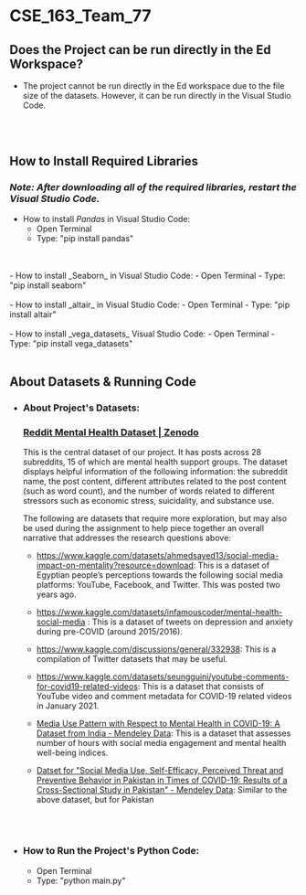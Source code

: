 # **CSE_163_Team_77**
## **Does the Project can be run directly in the Ed Workspace?**
- The project cannot be run directly in the Ed workspace due to the file size of the datasets. However, it can be run directly in the Visual Studio Code.
<br>
<br>

## **How to Install Required Libraries**
### _Note: After downloading all of the required libraries, restart the Visual Studio Code._
- How to install _Pandas_ in Visual Studio Code:
    - Open Terminal
    - Type: "pip install pandas"
<br>
<br>
- How to install _Seaborn_ in Visual Studio Code:
    - Open Terminal
    - Type: "pip install seaborn"
<br>
<br>
- How to install _altair_ in Visual Studio Code:
    - Open Terminal
    - Type: "pip install altair"
<br>
<br>
- How to install _vega_datasets_ Visual Studio Code:
    - Open Terminal
    - Type: "pip install vega_datasets"
<br>
<br>

## **About Datasets & Running Code**
- ### **About Project's Datasets:**

    ### [Reddit Mental Health Dataset | Zenodo](https://zenodo.org/record/3941387#.ZFRoFezMLyg)

    This is the central dataset of our project. It has posts across 28 subreddits, 15 of which are mental health support groups. The dataset displays helpful information of the following information: the subreddit name, the post content, different attributes related to the post content (such as word count), and the number of words related to different stressors such as economic stress, suicidality, and substance use.

    The following are datasets that require more exploration, but may also be used during the assignment to help piece    together an overall narrative that addresses the research questions above:

    - https://www.kaggle.com/datasets/ahmedsayed13/social-media-impact-on-mentality?resource=download: This is a dataset of Egyptian people’s perceptions towards the following social media platforms: YouTube, Facebook, and Twitter. This was posted two years ago.

    - https://www.kaggle.com/datasets/infamouscoder/mental-health-social-media : This is a dataset of tweets on depression and anxiety during pre-COVID (around 2015/2016).

    - https://www.kaggle.com/discussions/general/332938: This is a compilation of Twitter datasets that may be useful.

    - https://www.kaggle.com/datasets/seungguini/youtube-comments-for-covid19-related-videos: This is a dataset that consists of YouTube video and comment metadata for COVID-19 related videos in January 2021.

    - [Media Use Pattern with Respect to Mental Health in COVID-19: A Dataset from India - Mendeley Data](https://data.mendeley.com/datasets/sktz4xv4vh/2): This is a dataset that assesses number of hours with social media engagement and mental health well-being indices.

    - [Datset for "Social Media Use, Self-Efficacy, Perceived Threat and Preventive Behavior in Pakistan in Times of COVID-19: Results of a Cross-Sectional Study in Pakistan" - Mendeley Data](https://data.mendeley.com/datasets/mtd59df24s/2): Similar to the above dataset, but for Pakistan
<br>
<br>

- ### **How to Run the Project's Python Code:**
    - Open Terminal
    - Type: "python main.py"